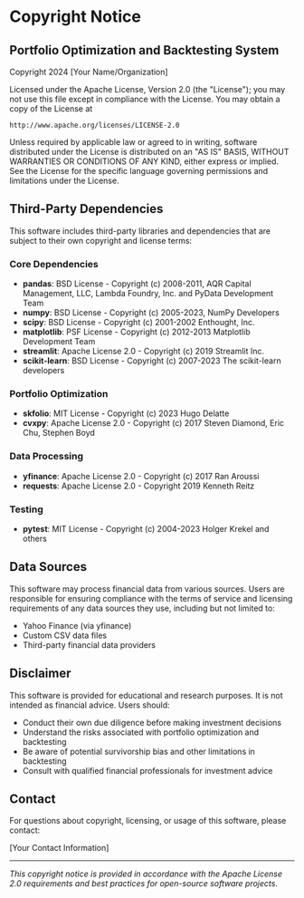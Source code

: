 # Copyright Notice

## Portfolio Optimization and Backtesting System

Copyright 2024 [Your Name/Organization]

Licensed under the Apache License, Version 2.0 (the "License");
you may not use this file except in compliance with the License.
You may obtain a copy of the License at

    http://www.apache.org/licenses/LICENSE-2.0

Unless required by applicable law or agreed to in writing, software
distributed under the License is distributed on an "AS IS" BASIS,
WITHOUT WARRANTIES OR CONDITIONS OF ANY KIND, either express or implied.
See the License for the specific language governing permissions and
limitations under the License.

## Third-Party Dependencies

This software includes third-party libraries and dependencies that are subject to their own copyright and license terms:

### Core Dependencies
- **pandas**: BSD License - Copyright (c) 2008-2011, AQR Capital Management, LLC, Lambda Foundry, Inc. and PyData Development Team
- **numpy**: BSD License - Copyright (c) 2005-2023, NumPy Developers
- **scipy**: BSD License - Copyright (c) 2001-2002 Enthought, Inc.
- **matplotlib**: PSF License - Copyright (c) 2012-2013 Matplotlib Development Team
- **streamlit**: Apache License 2.0 - Copyright (c) 2019 Streamlit Inc.
- **scikit-learn**: BSD License - Copyright (c) 2007-2023 The scikit-learn developers

### Portfolio Optimization
- **skfolio**: MIT License - Copyright (c) 2023 Hugo Delatte
- **cvxpy**: Apache License 2.0 - Copyright (c) 2017 Steven Diamond, Eric Chu, Stephen Boyd

### Data Processing
- **yfinance**: Apache License 2.0 - Copyright (c) 2017 Ran Aroussi
- **requests**: Apache License 2.0 - Copyright 2019 Kenneth Reitz

### Testing
- **pytest**: MIT License - Copyright (c) 2004-2023 Holger Krekel and others

## Data Sources

This software may process financial data from various sources. Users are responsible for ensuring compliance with the terms of service and licensing requirements of any data sources they use, including but not limited to:

- Yahoo Finance (via yfinance)
- Custom CSV data files
- Third-party financial data providers

## Disclaimer

This software is provided for educational and research purposes. It is not intended as financial advice. Users should:

- Conduct their own due diligence before making investment decisions
- Understand the risks associated with portfolio optimization and backtesting
- Be aware of potential survivorship bias and other limitations in backtesting
- Consult with qualified financial professionals for investment advice

## Contact

For questions about copyright, licensing, or usage of this software, please contact:

[Your Contact Information]

---

*This copyright notice is provided in accordance with the Apache License 2.0 requirements and best practices for open-source software projects.*
